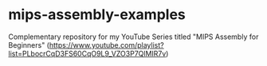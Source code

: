 # mips-assembly-examples
Complementary repository for my YouTube Series titled "MIPS Assembly for Beginners" (https://www.youtube.com/playlist?list=PLbocrCqD3FS60CqO9L9_VZO3P7QlMIR7v)
